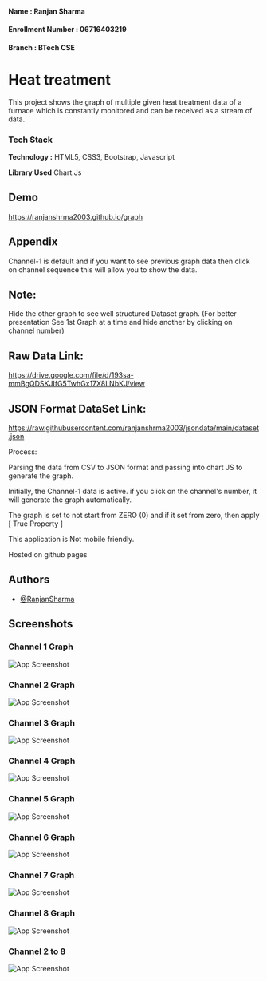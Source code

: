 #### Name : Ranjan Sharma
#### Enrollment Number : 06716403219
#### Branch : BTech CSE

# Heat treatment
This project shows the graph of multiple given heat treatment data of a furnace which is constantly monitored and can be received as a stream of
data.


### Tech Stack

**Technology :** HTML5, CSS3, Bootstrap, Javascript

**Library Used** Chart.Js



  
## Demo

https://ranjanshrma2003.github.io/graph
  
  
## Appendix

Channel-1 is default and if you want to see previous graph data then click on channel sequence this will allow you to show the data.

## Note:

Hide the other graph to see well structured Dataset graph. (For better presentation See 1st Graph at a time and hide another by clicking on channel number)

## Raw Data Link:
https://drive.google.com/file/d/193sa-mmBgQDSKJIfG5TwhGx17X8LNbKJ/view

## JSON Format DataSet Link: 
https://raw.githubusercontent.com/ranjanshrma2003/jsondata/main/dataset.json

Process:

Parsing the data from CSV to JSON format and passing into chart JS to generate the graph.

Initially, the Channel-1 data is active. if you click on the channel's number, it will generate the graph automatically.

The graph is set to not start from ZERO (0) and if it set from zero, then apply [ True Property ]

This application is Not mobile friendly.

Hosted on github pages


## Authors

- [@RanjanSharma](https://www.github.com/ranjanshrma2003)


  
## Screenshots

### Channel 1 Graph
![App Screenshot](https://raw.githubusercontent.com/ranjanshrma2003/graph/main/screenshots/default-channel.jpeg)
### Channel 2 Graph
![App Screenshot](https://github.com/ranjanshrma2003/graph/blob/main/screenshots/channe-2.jpeg?raw=true)
### Channel 3 Graph
![App Screenshot](https://github.com/ranjanshrma2003/graph/blob/main/screenshots/channel-3.jpeg?raw=true)
### Channel 4 Graph
![App Screenshot](https://github.com/ranjanshrma2003/graph/blob/main/screenshots/channel-4.jpeg?raw=true)

### Channel 5 Graph 
![App Screenshot](https://github.com/ranjanshrma2003/graph/blob/main/screenshots/channel-5.jpeg?raw=true)

### Channel 6 Graph
![App Screenshot](https://github.com/ranjanshrma2003/graph/blob/main/screenshots/channel-6.png?raw=true)

### Channel 7 Graph
![App Screenshot](https://github.com/ranjanshrma2003/graph/blob/main/screenshots/channel-7.png?raw=true)
### Channel 8 Graph
![App Screenshot](https://github.com/ranjanshrma2003/graph/blob/main/screenshots/channel-8.png?raw=true)

### Channel 2 to 8 
![App Screenshot](https://github.com/ranjanshrma2003/graph/blob/main/screenshots/channel2-8.png?raw=true)
